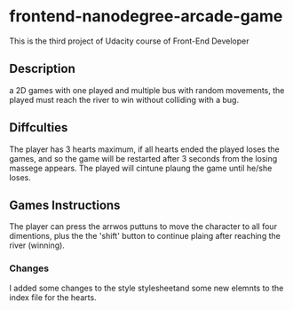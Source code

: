 frontend-nanodegree-arcade-game
===============================

This is the third project of Udacity course of Front-End Developer
## Description
a 2D games with one played and multiple bus with random movements, the played must reach the river to win without colliding with a bug.
## Diffculties
The player has 3 hearts maximum, if all hearts ended the played loses the games, and so the game will be restarted after 3 seconds from the losing massege appears.
The played will cintune plaung the game until he/she loses.
## Games Instructions
The player can press the arrwos puttuns to move the character to all four dimentions, plus the the 'shift' button to continue plaing after reaching the river (winning).

### Changes
I added some changes to the style stylesheetand some new elemnts to the index file for the hearts.
